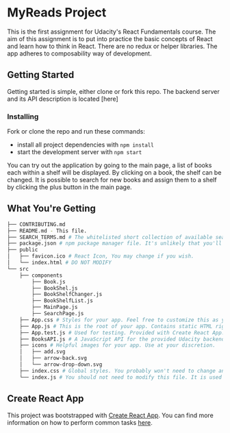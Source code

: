# MyReads Project

This is the first assignment for Udacity's React Fundamentals course. The aim of this assignment is to put into practice the basic concepts of React and learn how to think in React. There are no redux or helper libraries. The app adheres to composability way of development.

## Getting Started
Getting started is simple, either clone or fork this repo. The backend server and its API description is located [here]

### Installing
Fork or clone the repo and run these commands:

* install all project dependencies with `npm install`
* start the development server with `npm start`

You can try out the application by going to the main page, a list of books each within a shelf will be displayed. By clicking on a book, the shelf can be changed. It is possible to search for new books and assign them to a shelf by clicking the plus button in the main page.

## What You're Getting
```bash
├── CONTRIBUTING.md
├── README.md - This file.
├── SEARCH_TERMS.md # The whitelisted short collection of available search terms for you to use with your app.
├── package.json # npm package manager file. It's unlikely that you'll need to modify this.
├── public
│   ├── favicon.ico # React Icon, You may change if you wish.
│   └── index.html # DO NOT MODIFY
└── src
    ├── components
        ├── Book.js
        ├── BookShel.js
        ├── BookShelfChanger.js
        ├── BookShelfList.js
        ├── MainPage.js
        ├── SearchPage.js
    ├── App.css # Styles for your app. Feel free to customize this as you desire.
    ├── App.js # This is the root of your app. Contains static HTML right now.
    ├── App.test.js # Used for testing. Provided with Create React App. Testing is encouraged, but not required.
    ├── BooksAPI.js # A JavaScript API for the provided Udacity backend. Instructions for the methods are below.
    ├── icons # Helpful images for your app. Use at your discretion.
    │   ├── add.svg
    │   ├── arrow-back.svg
    │   └── arrow-drop-down.svg
    ├── index.css # Global styles. You probably won't need to change anything here.
    └── index.js # You should not need to modify this file. It is used for DOM rendering only.
```
## Create React App

This project was bootstrapped with [Create React App](https://github.com/facebookincubator/create-react-app). You can find more information on how to perform common tasks [here](https://github.com/facebookincubator/create-react-app/blob/master/packages/react-scripts/template/README.md).
